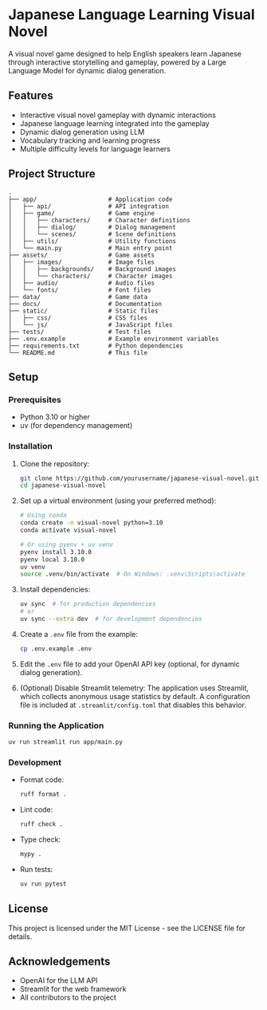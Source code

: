 # Japanese Language Learning Visual Novel

A visual novel game designed to help English speakers learn Japanese through interactive storytelling and gameplay, powered by a Large Language Model for dynamic dialog generation.

## Features

- Interactive visual novel gameplay with dynamic interactions
- Japanese language learning integrated into the gameplay
- Dynamic dialog generation using LLM
- Vocabulary tracking and learning progress
- Multiple difficulty levels for language learners

## Project Structure

```
.
├── app/                    # Application code
│   ├── api/                # API integration
│   ├── game/               # Game engine
│   │   ├── characters/     # Character definitions
│   │   ├── dialog/         # Dialog management
│   │   └── scenes/         # Scene definitions
│   ├── utils/              # Utility functions
│   └── main.py             # Main entry point
├── assets/                 # Game assets
│   ├── images/             # Image files
│   │   ├── backgrounds/    # Background images
│   │   └── characters/     # Character images
│   ├── audio/              # Audio files
│   └── fonts/              # Font files
├── data/                   # Game data
├── docs/                   # Documentation
├── static/                 # Static files
│   ├── css/                # CSS files
│   └── js/                 # JavaScript files
├── tests/                  # Test files
├── .env.example            # Example environment variables
├── requirements.txt        # Python dependencies
└── README.md               # This file
```

## Setup

### Prerequisites

- Python 3.10 or higher
- uv (for dependency management)

### Installation

1. Clone the repository:
   ```bash
   git clone https://github.com/yourusername/japanese-visual-novel.git
   cd japanese-visual-novel
   ```

2. Set up a virtual environment (using your preferred method):
   ```bash
   # Using conda
   conda create -n visual-novel python=3.10
   conda activate visual-novel
   
   # Or using pyenv + uv venv
   pyenv install 3.10.0
   pyenv local 3.10.0
   uv venv
   source .venv/bin/activate  # On Windows: .venv\Scripts\activate
   ```

3. Install dependencies:
   ```bash
   uv sync  # for production dependencies
   # or
   uv sync --extra dev  # for development dependencies
   ```

4. Create a `.env` file from the example:
   ```bash
   cp .env.example .env
   ```
   
5. Edit the `.env` file to add your OpenAI API key (optional, for dynamic dialog generation).

6. (Optional) Disable Streamlit telemetry:
   The application uses Streamlit, which collects anonymous usage statistics by default.
   A configuration file is included at `.streamlit/config.toml` that disables this behavior.

### Running the Application

```bash
uv run streamlit run app/main.py
```

### Development

- Format code:
  ```bash
  ruff format .
  ```

- Lint code:
  ```bash
  ruff check .
  ```

- Type check:
  ```bash
  mypy .
  ```

- Run tests:
  ```bash
  uv run pytest
  ```

## License

This project is licensed under the MIT License - see the LICENSE file for details.

## Acknowledgements

- OpenAI for the LLM API
- Streamlit for the web framework
- All contributors to the project 